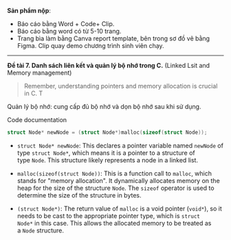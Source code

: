 **Sản phẩm nộp**: 
+ Báo cáo bằng Word + Code+ Clip.
+ Báo cáo bằng word có từ 5-10 trang. 
+ Trang bìa làm bằng Canva report template, bên trong sơ đồ vẽ bằng Figma. Clip quay demo chương trình sinh viên chạy.

---
**Đề tài 7. Danh sách liên kết và quản lý bộ nhớ trong C.**
(Linked Lsit and Memory management)
> Remember, understanding pointers and memory allocation is crucial in C. T


Quản lý bộ nhớ: cung cấp đủ bộ nhớ và dọn bộ nhớ sau khi sử dụng.

Code documentation
```c
struct Node* newNode = (struct Node*)malloc(sizeof(struct Node));
```
+ `struct Node* newNode`: This declares a pointer variable named `newNode` of type `struct Node*`, which means it is a pointer to a structure of type `Node`. This structure likely represents a node in a linked list.

+ `malloc(sizeof(struct Node))`: This is a function call to `malloc`, which stands for "memory allocation". It dynamically allocates memory on the heap for the size of the structure `Node`. The `sizeof` operator is used to determine the size of the structure in bytes.

+ `(struct Node*)`: The return value of `malloc` is a void pointer (`void*`), so it needs to be cast to the appropriate pointer type, which is `struct Node*` in this case. This allows the allocated memory to be treated as a `Node` structure.